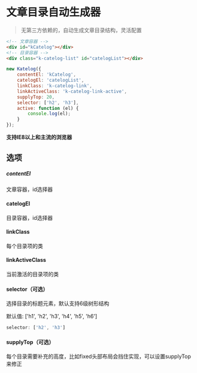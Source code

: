 # 文章目录自动生成器

> 无第三方依赖的，自动生成文章目录结构，灵活配置

``` html
<!-- 文章容器 -->
<div id="kCatelog"></div>
<!-- 目录容器 -->
<div class="k-catelog-list" id="catelogList"></div>
```

``` javascript
new Katelog({
    contentEl: 'kCatelog',
    catelogEl: 'catelogList',
    linkClass: 'k-catelog-link',
    linkActiveClass: 'k-catelog-link-active',
    supplyTop: 20,
    selector: ['h2', 'h3'],
    active: function (el) {
        console.log(el);
    }
});
```

**支持IE8以上和主流的浏览器**

## 选项

##### contentEl

文章容器，id选择器

#### catelogEl

目录容器，id选择器

#### linkClass

每个目录项的类

#### linkActiveClass

当前激活的目录项的类

#### selector（可选）

选择目录的标题元素，默认支持6级树形结构

默认值: ['h1', 'h2', 'h3', 'h4', 'h5', 'h6']

```javascript
selector: ['h2', 'h3']
```

#### supplyTop（可选）

每个目录需要补充的高度，比如fixed头部布局会挡住实现，可以设置supplyTop来修正

